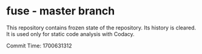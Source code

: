 # fuse - master branch

This repository contains frozen state of the repository.
Its history is cleared. It is used only for static code
analysis with Codacy.

Commit Time: 1700631312